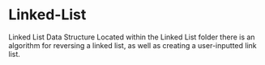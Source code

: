 # Linked-List
Linked List Data Structure
Located within the Linked List folder there is an algorithm for reversing a linked list, as well as creating a user-inputted link list.
